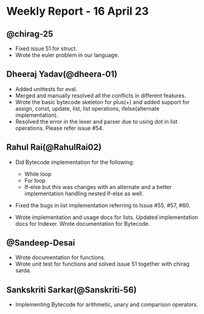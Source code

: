 # Weekly Report - 16 April 23

## @chirag-25
- Fixed issue 51 for struct.
- Wrote the euler problem in our language.

## Dheeraj Yadav(@dheera-01)
- Added unittests for eval.
- Merged and manually resolved all the conflicts in different features.
- Wrote the basic bytecode skeleton for plus(+) and added support for assign, const, update, list, list operations, ifelse(alternate implementation).
- Resolved the error in the lexer and parser due to using dot in list operations. Please refer issue #54.

## Rahul Rai(@RahulRai02)
- Did Bytecode implementation for the following:
    - While loop
    - For loop
    - If-else but this was changes with an alternate and a better implementation handling nested if-else as well.

- Fixed the bugs in list implementation referring to Issue #55, #57, #60.
- Wrote implementation and usage docs for lists. Updated implementation docs for Indexer. Wrote documentation for Bytecode.

## @Sandeep-Desai
- Wrote documentation for functions. 
- Wrote unit test for functions and solved issue 51 together with chirag sarda.

## Sankskriti Sarkar(@Sanskriti-56)
- Implementing Bytecode for arithmetic, unary and comparison operators.